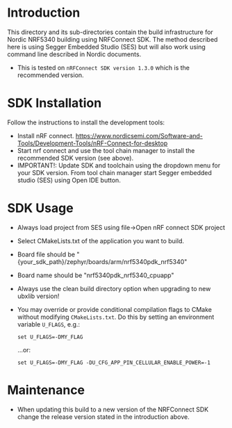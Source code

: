 # Introduction
This directory and its sub-directories contain the build infrastructure for Nordic NRF5340 building using NRFConnect SDK.
The method described here is using Segger Embedded Studio (SES) but will also work using command line described in Nordic documents.
- This is tested on `nRFConnect SDK version 1.3.0` which is the recommended version.

# SDK Installation
Follow the instructions to install the development tools:

- Install nRF connect. https://www.nordicsemi.com/Software-and-Tools/Development-Tools/nRF-Connect-for-desktop
- Start nrf connect and use the tool chain manager to install the recommended SDK version (see above).
- IMPORTANT!: Update SDK and toolchain using the dropdown menu for your SDK version.
From tool chain manager start Segger embedded studio (SES) using Open IDE button.


# SDK Usage

- Always load project from SES using file->Open nRF connect SDK project
- Select CMakeLists.txt of the application you want to build.
- Board file should be "{your_sdk_path}/zephyr/boards/arm/nrf5340pdk_nrf5340"
- Board name should be "nrf5340pdk_nrf5340_cpuapp"
- Always use the clean build directory option when upgrading to new ubxlib version!
- You may override or provide conditional compilation flags to CMake without modifying `CMakeLists.txt`.  Do this by setting an environment variable `U_FLAGS`, e.g.:
  
  ```
  set U_FLAGS=-DMY_FLAG
  ```
  
  ...or:
  
  ```
  set U_FLAGS=-DMY_FLAG -DU_CFG_APP_PIN_CELLULAR_ENABLE_POWER=-1
  ```

# Maintenance
- When updating this build to a new version of the NRFConnect SDK change the release version stated in the introduction above.